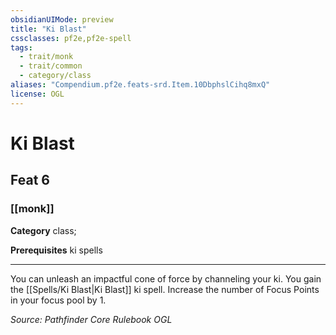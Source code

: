 ```yaml
---
obsidianUIMode: preview
title: "Ki Blast"
cssclasses: pf2e,pf2e-spell
tags:
  - trait/monk
  - trait/common
  - category/class
aliases: "Compendium.pf2e.feats-srd.Item.10DbphslCihq8mxQ"
license: OGL
---
```

# Ki Blast
## Feat 6
### [[monk]]

**Category** class; 



**Prerequisites** ki spells
* * *
You can unleash an impactful cone of force by channeling your ki. You gain the [[Spells/Ki Blast|Ki Blast]] ki spell. Increase the number of Focus Points in your focus pool by 1.

*Source: Pathfinder Core Rulebook*
*OGL*